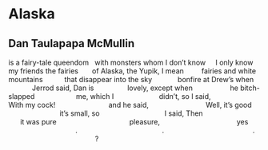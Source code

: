 # Alaska
## Dan Taulapapa McMullin
is a fairy-tale queendom
  with monsters whom I don’t know
    I only know my friends the fairies
      of Alaska, the Yupik, I mean
        fairies and white mountains
          that disappear into the sky
            bonfire at Drew’s when
              Jerrod said, Dan is
                lovely, except when
                  he bitch-slapped
                    me, which I
                      didn’t, so I said,
                        With my cock!
                          and he said,
                            Well, it’s good
                              it’s small, so
                                I said, Then
                                  it was pure
                                    pleasure,
                                      yes
                                        .
                                          .
                                            .
                                              ?